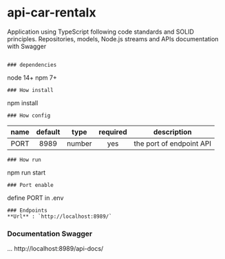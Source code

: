 # api-car-rentalx

Application using TypeScript following code standards and SOLID principles. Repositories, models, Node.js streams and APIs documentation with Swagger

```

### dependencies 
```
node 14+
npm 7+
```
### How install
```
npm install
```
### How config 
```
|      name      | default |  type  | required |                            description                            |
| :------------: | :-----: | :----: | :------: | :---------------------------------------------------------------: |
|      PORT      |  8989   | number |   yes    |                     the port of endpoint API                      |


```
### How run
```
npm run start
```
### Port enable
```
define PORT in .env
```
### Endpoints
**Url** : `http://localhost:8989/`
```

### Documentation Swagger
...
http://localhost:8989/api-docs/
